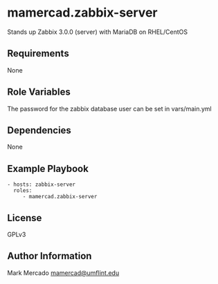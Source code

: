 mamercad.zabbix-server
=========

Stands up Zabbix 3.0.0 (server) with MariaDB on RHEL/CentOS

Requirements
------------

None

Role Variables
--------------

The password for the zabbix database user can be set in vars/main.yml

Dependencies
------------

None

Example Playbook
----------------

    - hosts: zabbix-server
      roles:
         - mamercad.zabbix-server

License
-------

GPLv3

Author Information
------------------

Mark Mercado <mamercad@umflint.edu>
